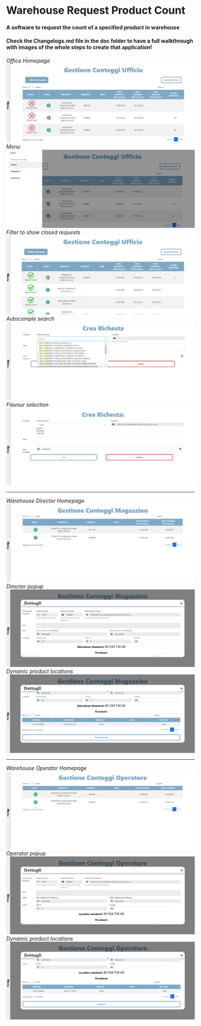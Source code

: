 # Warehouse Request Product Count

#### A software to request the count of a specified product in warehouse

#### Check the Changelogs.md file in the doc folder to have a full walkthrough with images of the whole steps to create that application!

_Office Homepage_<br/>
![Office Homepage](doc/changelog_images/15_1_1.PNG)<br/>
_Menu_<br/>
![Menu](doc/changelog_images/15_1_2.PNG)<br/>
_Filter to show closed requests_<br/>
![Filter to show closed requests](doc/changelog_images/15_1_3.PNG)<br/>
_Autocomple search_<br/>
![Autocomple search](doc/changelog_images/15_1_4.PNG)<br/>
_Flavour selection_<br/>
![Flavour selection](doc/changelog_images/15_1_5.PNG)<br/>

---

_Warehouse Director Homepage_<br/>
![Warehouse Director Homepage](doc/changelog_images/15_2_1.PNG)<br/>
_Director popup_<br/>
![Director popup](doc/changelog_images/15_2_2.PNG)<br/>
_Dynamic product locations_<br/>
![Dynamic product locations](doc/changelog_images/15_2_3.PNG)<br/>

---

_Warehouse Operator Homepage_<br/>
![Warehouse Operator Homepage](doc/changelog_images/15_3_1.PNG)<br/>
_Operator popup_<br/>
![Operator popup](doc/changelog_images/15_3_2.PNG)<br/>
_Dynamic product locations_<br/>
![Dynamic product locations](doc/changelog_images/15_3_3.PNG)<br/>
